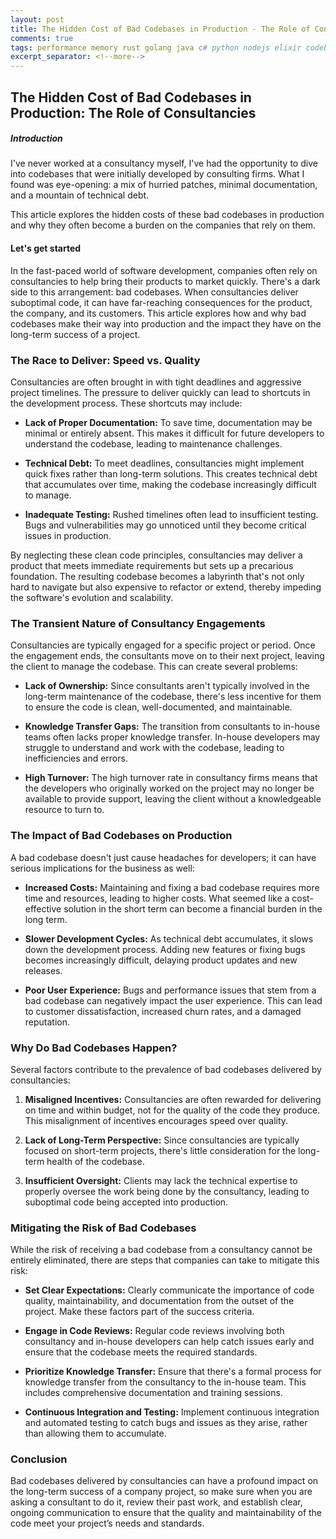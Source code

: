 ```yaml
---
layout: post
title: The Hidden Cost of Bad Codebases in Production - The Role of Consultancies
comments: true
tags: performance memory rust golang java c# python nodejs elixir codebases consultancies
excerpt_separator: <!--more-->
---
```


## **The Hidden Cost of Bad Codebases in Production: The Role of Consultancies**

##### Introduction
I've never worked at a consultancy myself, I've had the opportunity to dive into codebases that were initially developed by consulting firms. What I found was eye-opening: a mix of hurried patches, minimal documentation, and a mountain of technical debt. 

This article explores the hidden costs of these bad codebases in production and why they often become a burden on the companies that rely on them.

#### **Let's get started**

In the fast-paced world of software development, companies often rely on consultancies to help bring their products to market quickly. There's a dark side to this arrangement: bad codebases. When consultancies deliver suboptimal code, it can have far-reaching consequences for the product, the company, and its customers. This article explores how and why bad codebases make their way into production and the impact they have on the long-term success of a project.

### The Race to Deliver: Speed vs. Quality

Consultancies are often brought in with tight deadlines and aggressive project timelines. The pressure to deliver quickly can lead to shortcuts in the development process. These shortcuts may include:

- **Lack of Proper Documentation:** To save time, documentation may be minimal or entirely absent. This makes it difficult for future developers to understand the codebase, leading to maintenance challenges.
  
- **Technical Debt:** To meet deadlines, consultancies might implement quick fixes rather than long-term solutions. This creates technical debt that accumulates over time, making the codebase increasingly difficult to manage.
  
- **Inadequate Testing:** Rushed timelines often lead to insufficient testing. Bugs and vulnerabilities may go unnoticed until they become critical issues in production.

By neglecting these clean code principles, consultancies may deliver a product that meets immediate requirements but sets up a precarious foundation. The resulting codebase becomes a labyrinth that's not only hard to navigate but also expensive to refactor or extend, thereby impeding the software's evolution and scalability.

### The Transient Nature of Consultancy Engagements

Consultancies are typically engaged for a specific project or period. Once the engagement ends, the consultants move on to their next project, leaving the client to manage the codebase. This can create several problems:

- **Lack of Ownership:** Since consultants aren't typically involved in the long-term maintenance of the codebase, there's less incentive for them to ensure the code is clean, well-documented, and maintainable.
  
- **Knowledge Transfer Gaps:** The transition from consultants to in-house teams often lacks proper knowledge transfer. In-house developers may struggle to understand and work with the codebase, leading to inefficiencies and errors.
  
- **High Turnover:** The high turnover rate in consultancy firms means that the developers who originally worked on the project may no longer be available to provide support, leaving the client without a knowledgeable resource to turn to.

### The Impact of Bad Codebases on Production

A bad codebase doesn't just cause headaches for developers; it can have serious implications for the business as well:

- **Increased Costs:** Maintaining and fixing a bad codebase requires more time and resources, leading to higher costs. What seemed like a cost-effective solution in the short term can become a financial burden in the long term.
  
- **Slower Development Cycles:** As technical debt accumulates, it slows down the development process. Adding new features or fixing bugs becomes increasingly difficult, delaying product updates and new releases.
  
- **Poor User Experience:** Bugs and performance issues that stem from a bad codebase can negatively impact the user experience. This can lead to customer dissatisfaction, increased churn rates, and a damaged reputation.

### Why Do Bad Codebases Happen?

Several factors contribute to the prevalence of bad codebases delivered by consultancies:

1. **Misaligned Incentives:** Consultancies are often rewarded for delivering on time and within budget, not for the quality of the code they produce. This misalignment of incentives encourages speed over quality.
  
2. **Lack of Long-Term Perspective:** Since consultancies are typically focused on short-term projects, there's little consideration for the long-term health of the codebase.
  
3. **Insufficient Oversight:** Clients may lack the technical expertise to properly oversee the work being done by the consultancy, leading to suboptimal code being accepted into production.

### Mitigating the Risk of Bad Codebases

While the risk of receiving a bad codebase from a consultancy cannot be entirely eliminated, there are steps that companies can take to mitigate this risk:

- **Set Clear Expectations:** Clearly communicate the importance of code quality, maintainability, and documentation from the outset of the project. Make these factors part of the success criteria.
  
- **Engage in Code Reviews:** Regular code reviews involving both consultancy and in-house developers can help catch issues early and ensure that the codebase meets the required standards.
  
- **Prioritize Knowledge Transfer:** Ensure that there's a formal process for knowledge transfer from the consultancy to the in-house team. This includes comprehensive documentation and training sessions.
  
- **Continuous Integration and Testing:** Implement continuous integration and automated testing to catch bugs and issues as they arise, rather than allowing them to accumulate.

### Conclusion

Bad codebases delivered by consultancies can have a profound impact on the long-term success of a company project, so make sure when you are asking a consultant to do it, review their past work, and establish clear, ongoing communication to ensure that the quality and maintainability of the code meet your project’s needs and standards.